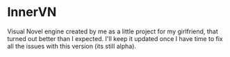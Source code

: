 # InnerVN
Visual Novel engine created by me as a little project for my girlfriend, that turned out better than I expected. I'll keep it updated once I have time to fix all the issues with this version (its still alpha).
